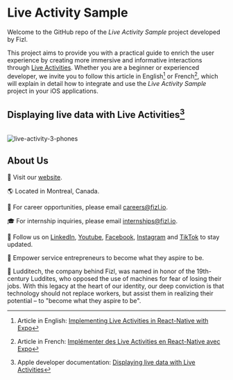 # Live Activity Sample

Welcome to the GitHub repo of the *Live Activity Sample* project developed by Fizl.

This project aims to provide you with a practical guide to enrich the user experience by creating more immersive and informative interactions through [Live Activities](https://developer.apple.com/design/human-interface-guidelines/live-activities/). Whether you are a beginner or experienced developer, we invite you to follow this article in English[^1] or French[^2], which will explain in detail how to integrate and use the *Live Activity Sample* project in your iOS applications.

## Displaying live data with Live Activities[^3]  
\
![live-activity-3-phones](https://github.com/Ludditech/fizl-live-activity-sample/assets/71282839/91306ed4-75e8-4b39-9544-669f413799fc)


## About Us
🔗 Visit our [website](https://fizl.io).

🌎 Located in Montreal, Canada.

💼 For career opportunities, please email careers@fizl.io.

🎓 For internship inquiries, please email internships@fizl.io.

🔔 Follow us on [LinkedIn](https://www.linkedin.com/company/fizl), [Youtube](https://www.youtube.com/@fizlapp), [Facebook](https://www.facebook.com/fizl.app1), [Instagram](fizl.app) and [TikTok](https://www.tiktok.com/@fizl.app?fbclid=IwAR39V3Gc62d85chxyevQVVRNqcl_lgb3Cm8sBk2fJqzpqztSLF0gVeMbbEE) to stay updated.

🎯 Empower service entrepreneurs to become what they aspire to be.

💚 Ludditech, the company behind Fizl, was named in honor of the 19th-century Luddites, who opposed the use of machines for fear of losing their jobs. With this legacy at the heart of our identity, our deep conviction is that technology should not replace workers, but assist them in realizing their potential – to "become what they aspire to be".

[^1]: Article in English: [Implementing Live Activities in React-Native with Expo](https://fizl.io/en/blog/posts/live-activities)
[^2]: Article in French: [Implémenter des Live Activities en React-Native avec Expo](https://fizl.io/fr/blog/posts/live-activities)
[^3]: Apple developer documentation: [Displaying live data with Live Activities](https://developer.apple.com/documentation/activitykit/displaying-live-data-with-live-activities)

